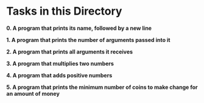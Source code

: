 # Tasks in this Directory

**0. A program that prints its name, followed by a new line**

**1. A program that prints the number of arguments passed into it**

**2. A program that prints all arguments it receives**

**3. A program that multiplies two numbers**

**4. A program that adds positive numbers**

**5. A program that prints the minimum number of coins to make change for an amount of money**
